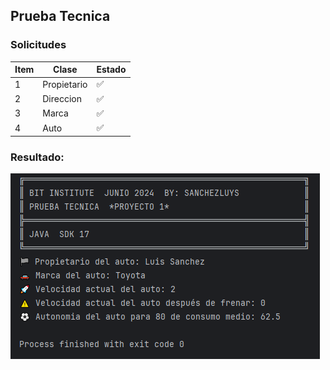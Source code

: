 ## Prueba Tecnica

### Solicitudes 
| Item | Clase       | Estado |
|------|-------------|--------|
| 1    | Propietario | ✅     |
| 2    | Direccion   | ✅     |
| 3    | Marca       | ✅     |
| 4    | Auto        | ✅     |

### Resultado:
![img.png](img.png)